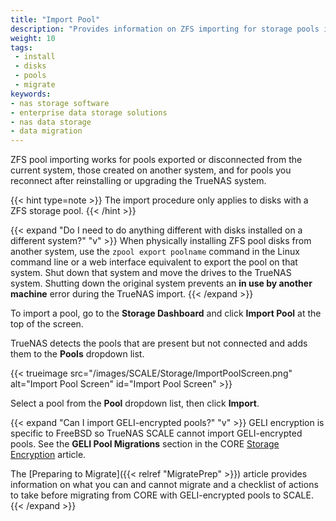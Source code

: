 ```yaml
---
title: "Import Pool"
description: "Provides information on ZFS importing for storage pools in TrueNAS SCALE. It also addresses GELI-encrypted pools."
weight: 10
tags:
 - install
 - disks
 - pools
 - migrate 
keywords:
- nas storage software
- enterprise data storage solutions
- nas data storage
- data migration
---
```


ZFS pool importing works for pools exported or disconnected from the current system, those created on another system, and for pools you reconnect after reinstalling or upgrading the TrueNAS system.

{{< hint type=note >}}
The import procedure only applies to disks with a ZFS storage pool.
{{< /hint >}}

{{< expand "Do I need to do anything different with disks installed on a different system?" "v" >}}
When physically installing ZFS pool disks from another system, use the `zpool export poolname` command in the Linux command line or a web interface equivalent to export the pool on that system.
Shut down that system and move the drives to the TrueNAS system.
Shutting down the original system prevents an **in use by another machine** error during the TrueNAS import.
{{< /expand >}}

To import a pool, go to the **Storage Dashboard** and click **Import Pool** at the top of the screen.

TrueNAS detects the pools that are present but not connected and adds them to the **Pools** dropdown list.

{{< trueimage src="/images/SCALE/Storage/ImportPoolScreen.png" alt="Import Pool Screen" id="Import Pool Screen" >}}

Select a pool from the **Pool** dropdown list, then click **Import**.

{{< expand "Can I import GELI-encrypted pools?" "v" >}}
GELI encryption is specific to FreeBSD so TrueNAS SCALE cannot import GELI-encrypted pools. 
See the **GELI Pool Migrations** section in the CORE [Storage Encryption](https://www.truenas.com/docs/core/coretutorials/storage/pools/storageencryption/#geli-pool-migrations) article.

The [Preparing to Migrate]({{< relref "MigratePrep" >}}) article provides information on what you can and cannot migrate and a checklist of actions to take before migrating from CORE with GELI-encrypted pools to SCALE.
{{< /expand >}}
